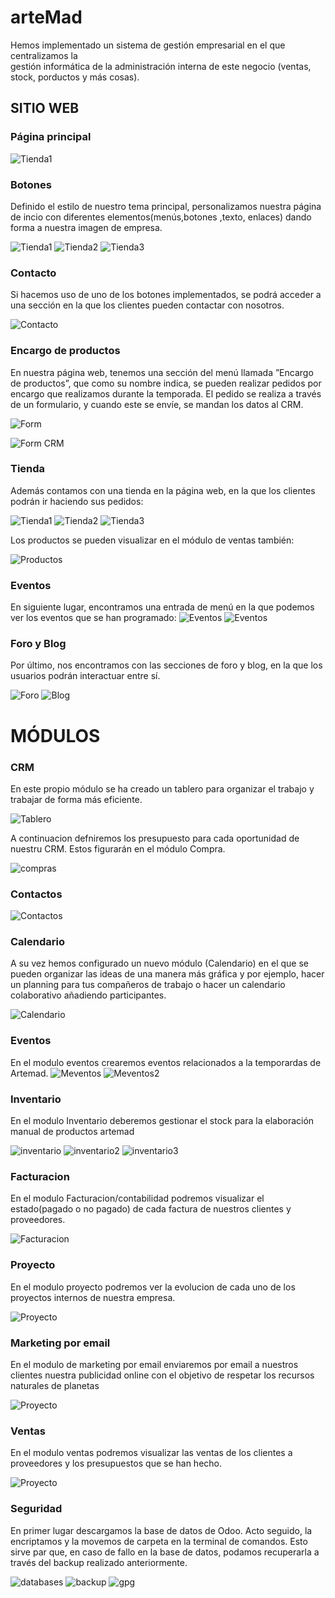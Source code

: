 # arteMad 
Hemos implementado un sistema de gestión empresarial en el que centralizamos la  
gestión informática de la administración interna de este negocio
(ventas, stock, porductos y más cosas).

## SITIO WEB 

### Página principal


![Tienda1](Imagenes%20README/main_page.png)

### Botones
Definido el estilo de nuestro tema principal, personalizamos nuestra página de incio con diferentes elementos(menús,botones ,texto, enlaces) dando forma a nuestra imagen de empresa.

![Tienda1](Imagenes%20README/boton1.png)
![Tienda2](Imagenes%20README/boton_css.png)
![Tienda3](Imagenes%20README/boton_js.png)

### Contacto 
Si hacemos uso de uno de los botones implementados, se podrá acceder a una sección en la que los clientes pueden contactar con nosotros. 

![Contacto](Imagenes%20README/contacto.png)

### Encargo de productos
En nuestra página web, tenemos una sección del menú llamada ”Encargo de productos”, que como su nombre indica, se pueden realizar pedidos por encargo que realizamos durante la temporada. 
El pedido se realiza a través de un formulario, y cuando este se envíe, se mandan los datos al CRM.

![Form](Imagenes%20README/encargo_productos.png)

![Form CRM](Imagenes%20README/crm_form.png)

### Tienda
Además contamos con una tienda en la página web, en la que los clientes podrán ir haciendo sus pedidos: 

![Tienda1](Imagenes%20README/tienda1.png)
![Tienda2](Imagenes%20README/tienda3.png)
![Tienda3](Imagenes%20README/tienda4.png)

Los productos se pueden visualizar en el módulo de ventas también:

![Productos](Imagenes%20README/productos.png)

### Eventos 
En siguiente lugar, encontramos una entrada de menú en la que podemos ver los eventos que se han programado:
![Eventos](Imagenes%20README/eventos_web.png)
![Eventos](Imagenes%20README/eventos_web2.png)

### Foro y Blog 
Por último, nos encontramos con las secciones de foro y blog, en la que los usuarios podrán interactuar entre sí. 

![Foro](Imagenes%20README/foro.png)
![Blog](Imagenes%20README/blog.png)

# MÓDULOS
###  CRM

En este propio módulo se ha creado un tablero para organizar el trabajo y trabajar de forma más eficiente.

![Tablero](Imagenes%20README/crm_tablero.png)

A continuacion defniremos los presupuesto para cada oportunidad de nuestru CRM. Estos figurarán en el módulo Compra.

![compras](Imagenes%20README/compra.png)

### Contactos
![Contactos](Imagenes%20README/contactos.png)

### Calendario
A su vez hemos configurado un nuevo módulo (Calendario) en el que se pueden organizar las ideas de una manera más gráfica y por ejemplo, hacer un planning para tus compañeros de trabajo o hacer un calendario colaborativo añadiendo participantes.


![Calendario](Imagenes%20README/calendario.png)



### Eventos

En el modulo eventos crearemos eventos relacionados a la temporardas de Artemad.
![Meventos](Imagenes%20README/eventos.png)
![Meventos2](Imagenes%20README/eventos1.png)

### Inventario

En el modulo Inventario deberemos gestionar el stock para la elaboración manual de productos artemad

![inventario](Imagenes%20README/inventario1.png)
![inventario2](Imagenes%20README/inventario2.png)
![inventario3](Imagenes%20README/inventario3.png)

### Facturacion

En el modulo Facturacion/contabilidad podremos visualizar el estado(pagado o no pagado) de cada factura de nuestros clientes y proveedores.

![Facturacion](Imagenes%20README/conta.png)

### Proyecto
En el modulo proyecto podremos ver la evolucion de cada uno de los proyectos internos de nuestra empresa.

![Proyecto](Imagenes%20README/proyecto_Artemad.png)

### Marketing por email
En el modulo de marketing por email enviaremos por email a nuestros clientes nuestra publicidad online con el objetivo de respetar los recursos naturales de planetas

![Proyecto](Imagenes%20README/marketing_email.png)

### Ventas
En el modulo ventas podremos visualizar las ventas de los clientes a proveedores y los presupuestos que se han hecho.

![Proyecto](Imagenes%20README/ventas.png)

### Seguridad
En primer lugar descargamos la base de datos de Odoo. Acto seguido, la encriptamos y la movemos de carpeta en la terminal de comandos. Esto sirve par que, en caso de fallo en la base de datos, podamos recuperarla a través del backup realizado anteriormente.

![databases](Imagenes%20README/manage_database.png)
![backup](Imagenes%20README/backup_database.png)
![gpg](Imagenes%20README/gpg_database.png)



